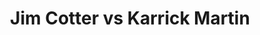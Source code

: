 ---
title: Jim Cotter vs Karrick Martin
player1:
  name: Cotter, Jim
  percent: 83
  wins: 1
  losses: 1
player2:
  name: Martin, Karrick
  percent: 85
  wins: 1
  losses: 1
games:
- player1:
    team: BC
    position: Fourth
    percent: 94
    win: 1
    loss: 0
  player2:
    team: AB
    position: Lead
    percent: 93
    win: 0
    loss: 1
  event: Brier
  year: 2017
  draw: Round Robin(14)
  score: AB 2 - BC 5
- player1:
    team: BC
    position: Fourth
    percent: 69
    win: 0
    loss: 1
  player2:
    team: WC
    position: Lead
    percent: 75
    win: 1
    loss: 0
  event: Brier
  year: 2019
  draw: Pool(16)
  score: WC 8 - BC 3
- player1:
    team: Morr
    position: Third
    percent: 76
    win: 1
    loss: 0
  player2:
    team: Bott
    position: Lead
    percent: 76
    win: 0
    loss: 1
  event: Trials (Men)
  year: 2017
  draw: Round Robin(11)
  score: Bott 6 - Morr 10
---